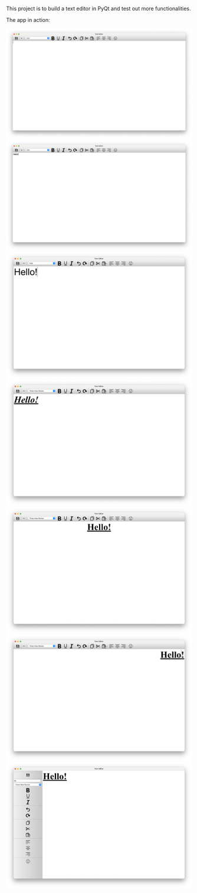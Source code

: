 This project is to build a text editor in PyQt and test out more functionalities.

The app in action:

![Screenshot](readme_images/editor_readme1.png)
![Screenshot](readme_images/editor_readme2.png)
![Screenshot](readme_images/editor_readme3.png)
![Screenshot](readme_images/editor_readme4.png)
![Screenshot](readme_images/editor_readme5.png)
![Screenshot](readme_images/editor_readme6.png)
![Screenshot](readme_images/editor_readme7.png)

